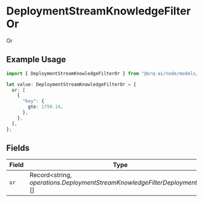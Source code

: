 # DeploymentStreamKnowledgeFilterOr

Or

## Example Usage

```typescript
import { DeploymentStreamKnowledgeFilterOr } from "@orq-ai/node/models/operations";

let value: DeploymentStreamKnowledgeFilterOr = {
  or: [
    {
      "key": {
        gte: 1750.14,
      },
    },
  ],
};
```

## Fields

| Field                                                                       | Type                                                                        | Required                                                                    | Description                                                                 |
| --------------------------------------------------------------------------- | --------------------------------------------------------------------------- | --------------------------------------------------------------------------- | --------------------------------------------------------------------------- |
| `or`                                                                        | Record<string, *operations.DeploymentStreamKnowledgeFilterDeploymentsOr*>[] | :heavy_check_mark:                                                          | N/A                                                                         |